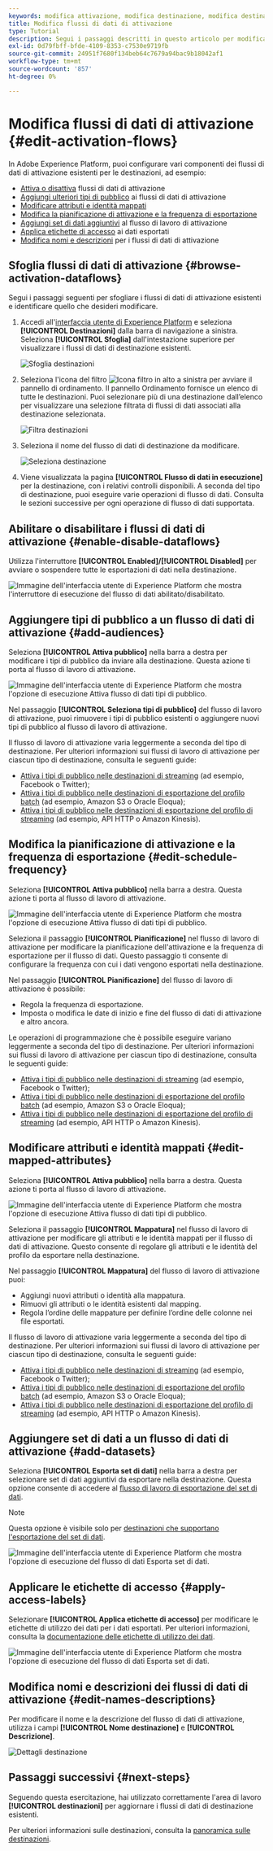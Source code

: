 ```yaml
---
keywords: modifica attivazione, modifica destinazione, modifica destinazione
title: Modifica flussi di dati di attivazione
type: Tutorial
description: Segui i passaggi descritti in questo articolo per modificare un flusso di dati di attivazione esistente in Adobe Experience Platform.
exl-id: 0d79fbff-bfde-4109-8353-c7530e9719fb
source-git-commit: 24951f7680f134beb64c7679a94bac9b18042af1
workflow-type: tm+mt
source-wordcount: '857'
ht-degree: 0%

---
```


# Modifica flussi di dati di attivazione {#edit-activation-flows}

In Adobe Experience Platform, puoi configurare vari componenti dei flussi di dati di attivazione esistenti per le destinazioni, ad esempio:

* [Attiva o disattiva](#enable-disable-dataflows) flussi di dati di attivazione
* [Aggiungi ulteriori tipi di pubblico](#add-audiences) ai flussi di dati di attivazione
* [Modificare attributi e identità mappati](#edit-mapped-attributes)
* [Modifica la pianificazione di attivazione e la frequenza di esportazione](#edit-schedule-frequency)
* [Aggiungi set di dati aggiuntivi](#add-datasets) al flusso di lavoro di attivazione
* [Applica etichette di accesso](#apply-access-labels) ai dati esportati
* [Modifica nomi e descrizioni](#edit-names-descriptions) per i flussi di dati di attivazione

## Sfoglia flussi di dati di attivazione {#browse-activation-dataflows}

Segui i passaggi seguenti per sfogliare i flussi di dati di attivazione esistenti e identificare quello che desideri modificare.

1. Accedi all&#39;[interfaccia utente di Experience Platform](https://platform.adobe.com/) e seleziona **[!UICONTROL Destinazioni]** dalla barra di navigazione a sinistra. Seleziona **[!UICONTROL Sfoglia]** dall&#39;intestazione superiore per visualizzare i flussi di dati di destinazione esistenti.

   ![Sfoglia destinazioni](../assets/ui/edit-activation/browse-destinations.png)

2. Seleziona l&#39;icona del filtro ![Icona filtro](../../images/icons/filter.png) in alto a sinistra per avviare il pannello di ordinamento. Il pannello Ordinamento fornisce un elenco di tutte le destinazioni. Puoi selezionare più di una destinazione dall’elenco per visualizzare una selezione filtrata di flussi di dati associati alla destinazione selezionata.

   ![Filtra destinazioni](../assets/ui/edit-activation/filter-destinations.png)

3. Seleziona il nome del flusso di dati di destinazione da modificare.

   ![Seleziona destinazione](../assets/ui/edit-activation/destination-select.png)

4. Viene visualizzata la pagina **[!UICONTROL Flusso di dati in esecuzione]** per la destinazione, con i relativi controlli disponibili. A seconda del tipo di destinazione, puoi eseguire varie operazioni di flusso di dati. Consulta le sezioni successive per ogni operazione di flusso di dati supportata.

## Abilitare o disabilitare i flussi di dati di attivazione {#enable-disable-dataflows}

Utilizza l&#39;interruttore **[!UICONTROL Enabled]/[!UICONTROL Disabled]** per avviare o sospendere tutte le esportazioni di dati nella destinazione.

![Immagine dell&#39;interfaccia utente di Experience Platform che mostra l&#39;interruttore di esecuzione del flusso di dati abilitato/disabilitato.](../assets/ui/edit-activation/enable-toggle.png)

## Aggiungere tipi di pubblico a un flusso di dati di attivazione {#add-audiences}

Seleziona **[!UICONTROL Attiva pubblico]** nella barra a destra per modificare i tipi di pubblico da inviare alla destinazione. Questa azione ti porta al flusso di lavoro di attivazione.

![Immagine dell&#39;interfaccia utente di Experience Platform che mostra l&#39;opzione di esecuzione Attiva flusso di dati tipi di pubblico.](../assets/ui/edit-activation/activate-audiences.png)

Nel passaggio **[!UICONTROL Seleziona tipi di pubblico]** del flusso di lavoro di attivazione, puoi rimuovere i tipi di pubblico esistenti o aggiungere nuovi tipi di pubblico al flusso di lavoro di attivazione.

Il flusso di lavoro di attivazione varia leggermente a seconda del tipo di destinazione. Per ulteriori informazioni sui flussi di lavoro di attivazione per ciascun tipo di destinazione, consulta le seguenti guide:

* [Attiva i tipi di pubblico nelle destinazioni di streaming](./activate-segment-streaming-destinations.md) (ad esempio, Facebook o Twitter);
* [Attiva i tipi di pubblico nelle destinazioni di esportazione del profilo batch](./activate-batch-profile-destinations.md) (ad esempio, Amazon S3 o Oracle Eloqua);
* [Attiva i tipi di pubblico nelle destinazioni di esportazione del profilo di streaming](./activate-streaming-profile-destinations.md) (ad esempio, API HTTP o Amazon Kinesis).

## Modifica la pianificazione di attivazione e la frequenza di esportazione {#edit-schedule-frequency}

Seleziona **[!UICONTROL Attiva pubblico]** nella barra a destra. Questa azione ti porta al flusso di lavoro di attivazione.

![Immagine dell&#39;interfaccia utente di Experience Platform che mostra l&#39;opzione di esecuzione Attiva flusso di dati tipi di pubblico.](../assets/ui/edit-activation/activate-audiences.png)

Seleziona il passaggio **[!UICONTROL Pianificazione]** nel flusso di lavoro di attivazione per modificare la pianificazione dell&#39;attivazione e la frequenza di esportazione per il flusso di dati. Questo passaggio ti consente di configurare la frequenza con cui i dati vengono esportati nella destinazione.

Nel passaggio **[!UICONTROL Pianificazione]** del flusso di lavoro di attivazione è possibile:
* Regola la frequenza di esportazione.
* Imposta o modifica le date di inizio e fine del flusso di dati di attivazione e altro ancora.

Le operazioni di programmazione che è possibile eseguire variano leggermente a seconda del tipo di destinazione. Per ulteriori informazioni sui flussi di lavoro di attivazione per ciascun tipo di destinazione, consulta le seguenti guide:

* [Attiva i tipi di pubblico nelle destinazioni di streaming](./activate-segment-streaming-destinations.md) (ad esempio, Facebook o Twitter);
* [Attiva i tipi di pubblico nelle destinazioni di esportazione del profilo batch](./activate-batch-profile-destinations.md) (ad esempio, Amazon S3 o Oracle Eloqua);
* [Attiva i tipi di pubblico nelle destinazioni di esportazione del profilo di streaming](./activate-streaming-profile-destinations.md) (ad esempio, API HTTP o Amazon Kinesis).

## Modificare attributi e identità mappati {#edit-mapped-attributes}

Seleziona **[!UICONTROL Attiva pubblico]** nella barra a destra. Questa azione ti porta al flusso di lavoro di attivazione.

![Immagine dell&#39;interfaccia utente di Experience Platform che mostra l&#39;opzione di esecuzione Attiva flusso di dati tipi di pubblico.](../assets/ui/edit-activation/activate-audiences.png)

Seleziona il passaggio **[!UICONTROL Mappatura]** nel flusso di lavoro di attivazione per modificare gli attributi e le identità mappati per il flusso di dati di attivazione. Questo consente di regolare gli attributi e le identità del profilo da esportare nella destinazione.

Nel passaggio **[!UICONTROL Mappatura]** del flusso di lavoro di attivazione puoi:

* Aggiungi nuovi attributi o identità alla mappatura.
* Rimuovi gli attributi o le identità esistenti dal mapping.
* Regola l’ordine delle mappature per definire l’ordine delle colonne nei file esportati.

Il flusso di lavoro di attivazione varia leggermente a seconda del tipo di destinazione. Per ulteriori informazioni sui flussi di lavoro di attivazione per ciascun tipo di destinazione, consulta le seguenti guide:

* [Attiva i tipi di pubblico nelle destinazioni di streaming](./activate-segment-streaming-destinations.md) (ad esempio, Facebook o Twitter);
* [Attiva i tipi di pubblico nelle destinazioni di esportazione del profilo batch](./activate-batch-profile-destinations.md) (ad esempio, Amazon S3 o Oracle Eloqua);
* [Attiva i tipi di pubblico nelle destinazioni di esportazione del profilo di streaming](./activate-streaming-profile-destinations.md) (ad esempio, API HTTP o Amazon Kinesis).

## Aggiungere set di dati a un flusso di dati di attivazione {#add-datasets}

Seleziona **[!UICONTROL Esporta set di dati]** nella barra a destra per selezionare set di dati aggiuntivi da esportare nella destinazione. Questa opzione consente di accedere al [flusso di lavoro di esportazione del set di dati](export-datasets.md).

>[!NOTE]
>
>Questa opzione è visibile solo per [destinazioni che supportano l&#39;esportazione del set di dati](export-datasets.md#supported-destinations).

![Immagine dell&#39;interfaccia utente di Experience Platform che mostra l&#39;opzione di esecuzione del flusso di dati Esporta set di dati.](../assets/ui/edit-activation/export-datasets.png)

## Applicare le etichette di accesso {#apply-access-labels}

Selezionare **[!UICONTROL Applica etichette di accesso]** per modificare le etichette di utilizzo dei dati per i dati esportati. Per ulteriori informazioni, consulta la [documentazione delle etichette di utilizzo dei dati](../../data-governance/labels/overview.md).

![Immagine dell&#39;interfaccia utente di Experience Platform che mostra l&#39;opzione di esecuzione del flusso di dati Esporta set di dati.](../assets/ui/edit-activation/apply-access-labels.png)

## Modifica nomi e descrizioni dei flussi di dati di attivazione {#edit-names-descriptions}

Per modificare il nome e la descrizione del flusso di dati di attivazione, utilizza i campi **[!UICONTROL Nome destinazione]** e **[!UICONTROL Descrizione]**.

![Dettagli destinazione](../assets/ui/edit-activation/edit-destination-name-description.png)

## Passaggi successivi {#next-steps}

Seguendo questa esercitazione, hai utilizzato correttamente l&#39;area di lavoro **[!UICONTROL destinazioni]** per aggiornare i flussi di dati di destinazione esistenti.

Per ulteriori informazioni sulle destinazioni, consulta la [panoramica sulle destinazioni](../catalog/overview.md).
